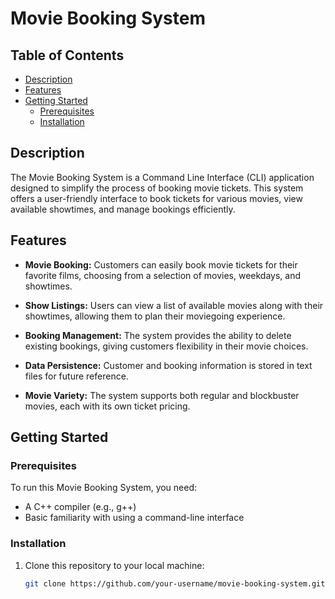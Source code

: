 # Movie Booking System

## Table of Contents

- [Description](#description)
- [Features](#features)
- [Getting Started](#getting-started)
  - [Prerequisites](#prerequisites)
  - [Installation](#installation)

## Description

The Movie Booking System is a Command Line Interface (CLI) application designed to simplify the process of booking movie tickets. This system offers a user-friendly interface to book tickets for various movies, view available showtimes, and manage bookings efficiently.

## Features

- **Movie Booking:** Customers can easily book movie tickets for their favorite films, choosing from a selection of movies, weekdays, and showtimes.

- **Show Listings:** Users can view a list of available movies along with their showtimes, allowing them to plan their moviegoing experience.

- **Booking Management:** The system provides the ability to delete existing bookings, giving customers flexibility in their movie choices.

- **Data Persistence:** Customer and booking information is stored in text files for future reference.

- **Movie Variety:** The system supports both regular and blockbuster movies, each with its own ticket pricing.

## Getting Started

### Prerequisites

To run this Movie Booking System, you need:

- A C++ compiler (e.g., g++)
- Basic familiarity with using a command-line interface

### Installation

1. Clone this repository to your local machine:

   ```sh
   git clone https://github.com/your-username/movie-booking-system.git
